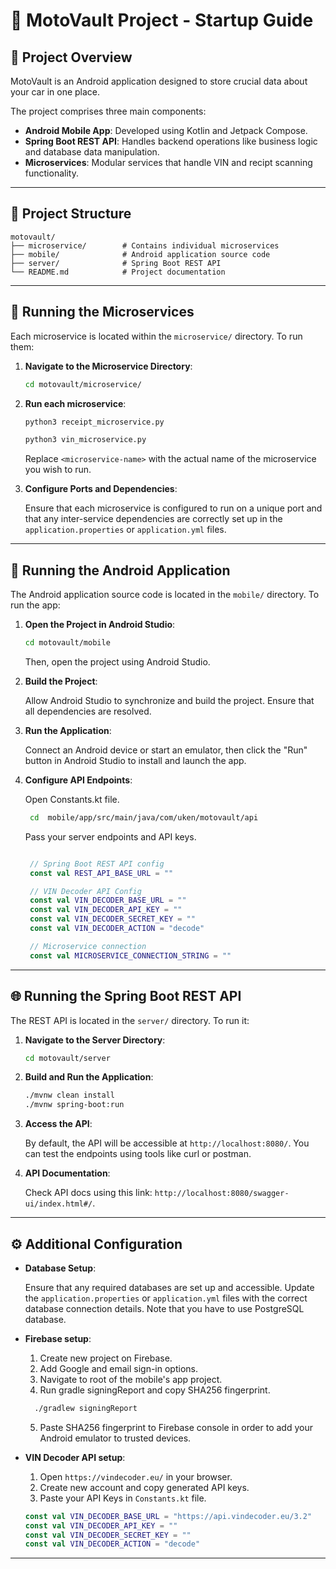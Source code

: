 
# 🚗 MotoVault Project - Startup Guide

## 🧭 Project Overview

MotoVault is an Android application designed to store crucial data about your car in one place.

The project comprises three main components:

- **Android Mobile App**: Developed using Kotlin and Jetpack Compose.
- **Spring Boot REST API**: Handles backend operations like business logic and database data manipulation.
- **Microservices**: Modular services that handle VIN and recipt scanning functionality.

---

## 📁 Project Structure

```
motovault/
├── microservice/        # Contains individual microservices
├── mobile/              # Android application source code
├── server/              # Spring Boot REST API
└── README.md            # Project documentation
```

---

## 🚀 Running the Microservices

Each microservice is located within the `microservice/` directory. To run them:

1. **Navigate to the Microservice Directory**:

   ```bash
   cd motovault/microservice/
   ```

2. **Run each microservice**:

   ```bash
   python3 receipt_microservice.py

   python3 vin_microservice.py
   ```

   Replace `<microservice-name>` with the actual name of the microservice you wish to run.

3. **Configure Ports and Dependencies**:

   Ensure that each microservice is configured to run on a unique port and that any inter-service dependencies are correctly set up in the `application.properties` or `application.yml` files.

---

## 📱 Running the Android Application

The Android application source code is located in the `mobile/` directory. To run the app:

1. **Open the Project in Android Studio**:

   ```bash
   cd motovault/mobile
   ```

   Then, open the project using Android Studio.

2. **Build the Project**:

   Allow Android Studio to synchronize and build the project. Ensure that all dependencies are resolved.

3. **Run the Application**:

   Connect an Android device or start an emulator, then click the "Run" button in Android Studio to install and launch the app.

4. **Configure API Endpoints**:

   Open Constants.kt file.

   ```bash
    cd  mobile/app/src/main/java/com/uken/motovault/api

   ```

   Pass your server endpoints and API keys.

   ```kotlin

    // Spring Boot REST API config
    const val REST_API_BASE_URL = ""

    // VIN Decoder API Config
    const val VIN_DECODER_BASE_URL = ""
    const val VIN_DECODER_API_KEY = ""
    const val VIN_DECODER_SECRET_KEY = ""
    const val VIN_DECODER_ACTION = "decode"

    // Microservice connection
    const val MICROSERVICE_CONNECTION_STRING = ""

   ```

---

## 🌐 Running the Spring Boot REST API

The REST API is located in the `server/` directory. To run it:

1. **Navigate to the Server Directory**:

   ```bash
   cd motovault/server
   ```

2. **Build and Run the Application**:

   ```bash
   ./mvnw clean install
   ./mvnw spring-boot:run
   ```

3. **Access the API**:

   By default, the API will be accessible at `http://localhost:8080/`. You can test the endpoints using tools like curl or postman.

4. **API Documentation**:

   Check API docs using this link: 
    `http://localhost:8080/swagger-ui/index.html#/`.

---

## ⚙️ Additional Configuration

- **Database Setup**:

  Ensure that any required databases are set up and accessible. Update the `application.properties` or `application.yml` files with the correct database connection details. Note that you have to use PostgreSQL database.

- **Firebase setup**:

  1. Create new project on Firebase. 
  2. Add Google and email sign-in options.
  3. Navigate to root of the mobile's app project.
  4. Run gradle signingReport and copy SHA256 fingerprint.

  ```bash
    ./gradlew signingReport
  ``` 
  5. Paste SHA256 fingerprint to Firebase console in order to add your Android emulator to trusted devices.

- **VIN Decoder API setup**:
    1. Open `https://vindecoder.eu/` in your browser.
    2. Create new account and copy generated API keys.
    3. Paste your API Keys in `Constants.kt` file.

    ```kotlin
    const val VIN_DECODER_BASE_URL = "https://api.vindecoder.eu/3.2"
    const val VIN_DECODER_API_KEY = ""
    const val VIN_DECODER_SECRET_KEY = ""
    const val VIN_DECODER_ACTION = "decode"
    ```

---
